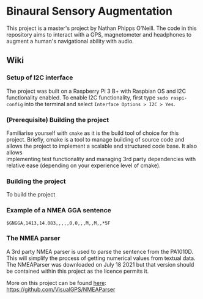 # Binaural Sensory Augmentation

This project is a master's project by Nathan Phipps O'Neill. The code in this 
 repository aims to interact with a GPS, magnetometer and headphones to augment
 a human's navigational ability with audio.

## Wiki
### Setup of I2C interface
The project was built on a Raspberry Pi 3 B+ with Raspbian OS and I2C 
 functionality enabled. To enable I2C functionality, first type 
 `sudo raspi-config` into the terminal and select 
 `Interface Options > I2C > Yes`.

### (Prerequisite) Building the project
Familiarise yourself with `cmake` as it is the build tool of choice for this 
project. Briefly, cmake is a tool to manage building of source code and allows 
the project to implement a scalable and structured code base. It also allows  
implementing test functionality and managing 3rd party dependencies with 
relative ease (depending on your experience level of cmake).  

### Building the project
To build the project

### Example of a NMEA GGA sentence
`
$GNGGA,1413,14.083,,,,,0,0,,,M,,M,,*5F
`
### The NMEA parser
A 3rd party NMEA parser is used to parse the sentence from the PA1010D. This 
will simplify the process of getting numerical values from textual data. 
The NMEAParser was downloaded on July 18 2021 but that version should be 
contained within this project as the licence permits it.  

More on this project can be found 
[here](https://github.com/VisualGPS/NMEAParser):  
https://github.com/VisualGPS/NMEAParser